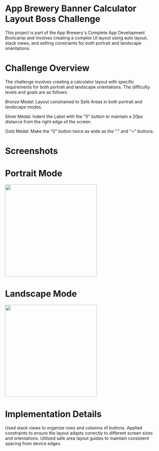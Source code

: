 # App Brewery Banner Calculator Layout Boss Challenge

This project is part of the App Brewery's Complete App Development Bootcamp and involves creating a complex UI layout using auto layout, stack views, and setting constraints for both portrait and landscape orientations.

# Challenge Overview

The challenge involves creating a calculator layout with specific requirements for both portrait and landscape orientations. The difficulty levels and goals are as follows:

Bronze Medal: Layout constrained to Safe Areas in both portrait and landscape modes.

Silver Medal: Indent the Label with the "0" button to maintain a 20px distance from the right edge of the screen.

Gold Medal: Make the "0" button twice as wide as the "." and "=" buttons.

# Screenshots

# Portrait Mode

<img src="https://github.com/user-attachments/assets/2a0a2bc2-d2bf-42ff-aad1-27d407d35976" width="300">

# Landscape Mode

<img src="https://github.com/user-attachments/assets/5bab2f9c-47b3-476d-962e-76cbb2f01c94" width="300">

# Implementation Details

Used stack views to organize rows and columns of buttons.
Applied constraints to ensure the layout adapts correctly to different screen sizes and orientations.
Utilized safe area layout guides to maintain consistent spacing from device edges.

